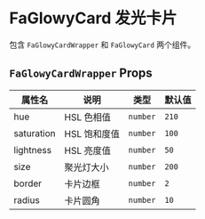 # FaGlowyCard 发光卡片 <Badge type="pro" text="专业版" /> <Badge text="v5.2.0" />

包含 `FaGlowyCardWrapper` 和 `FaGlowyCard` 两个组件。

## `FaGlowyCardWrapper` Props

| 属性名     | 说明         | 类型     | 默认值 |
| ---------- | ------------ | -------- | ------ |
| hue        | HSL 色相值   | `number` | `210`  |
| saturation | HSL 饱和度值 | `number` | `100`  |
| lightness  | HSL 亮度值   | `number` | `50`   |
| size       | 聚光灯大小   | `number` | `200`  |
| border     | 卡片边框     | `number` | `2`    |
| radius     | 卡片圆角     | `number` | `10`   |
